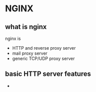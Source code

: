 NGINX
=====

## what is nginx

nginx is
+ HTTP and reverse proxy server
+ mail proxy server
+ generic TCP/UDP proxy server

## basic HTTP server features

+  
